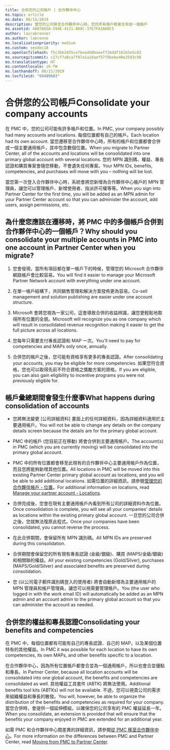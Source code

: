 ```yaml
---
title: 合併您的公司帳戶 | 合作夥伴中心
ms.topic: article
ms.date: 08/15/2019
description: 當您的公司移至合作夥伴中心時，您的所有帳戶都會合併成一個帳戶
ms.assetid: 4A07A85A-594E-4121-808C-37E7FA18A0C5
author: laurabrenner
ms.author: labrenne
ms.localizationpriority: medium
ms.custom: seodec18
ms.openlocfilehash: f5c3bb2455ce7bea4b0baeeff2bddf101b3e5c83
ms.sourcegitcommit: c27cf7a8ca7f87a1a2daef57f8bebe40e2503c98
ms.translationtype: HT
ms.contentlocale: zh-TW
ms.lasthandoff: 08/15/2019
ms.locfileid: "69489683"
---
```

# <a name="consolidate-your-company-accounts"></a><span data-ttu-id="fdd9a-103">合併您的公司帳戶</span><span class="sxs-lookup"><span data-stu-id="fdd9a-103">Consolidate your company accounts</span></span>

<span data-ttu-id="fdd9a-104">在 PMC 中，您的公司可能有許多帳戶和位置。</span><span class="sxs-lookup"><span data-stu-id="fdd9a-104">In PMC, your company possibly had many accounts and locations.</span></span> <span data-ttu-id="fdd9a-105">每個位置都有自己的帳戶。</span><span class="sxs-lookup"><span data-stu-id="fdd9a-105">Each location had its own account.</span></span> <span data-ttu-id="fdd9a-106">當您遷移至合作夥伴中心時，所有的帳戶和位置都會合併成一個主要通用帳戶，其中包含數個位置。</span><span class="sxs-lookup"><span data-stu-id="fdd9a-106">When you migrate to Partner Center, all of the accounts and locations will be consolidated into one primary global account with several locations.</span></span> <span data-ttu-id="fdd9a-107">您的 MPN 識別碼、權益、專長認證和購買專案會隨您移動，不會遺失任何專案。</span><span class="sxs-lookup"><span data-stu-id="fdd9a-107">Your MPN IDs, benefits, competencies, and purchases will move with you – nothing will be lost.</span></span> 

<span data-ttu-id="fdd9a-108">當您第一次登入合作夥伴中心時，系統會將您新增為合作夥伴中心帳戶的 MPN 管理員，讓您可以管理帳戶、新增使用者、指派許可權等等。</span><span class="sxs-lookup"><span data-stu-id="fdd9a-108">When you sign into Partner Center for the first time, you will be added as an MPN admin for your Partner Center account so that you can administer the account, add users, assign permissions, etc.</span></span> 

## <a name="why-should-you-consolidate-your-multiple-accounts-in-pmc-into-one-account-in-partner-center-when-you-migrate"></a><span data-ttu-id="fdd9a-109">為什麼您應該在遷移時，將 PMC 中的多個帳戶合併到合作夥伴中心的一個帳戶？</span><span class="sxs-lookup"><span data-stu-id="fdd9a-109">Why should you consolidate your multiple accounts in PMC into one account in Partner Center when you migrate?</span></span>

1. <span data-ttu-id="fdd9a-110">您會發現，當所有項目都在單一帳戶下的時候，管理您的 Microsoft 合作夥伴網路帳戶會比較容易。</span><span class="sxs-lookup"><span data-stu-id="fdd9a-110">You will find it easier to manage your Microsoft Partner Network account with everything under one account.</span></span>

2. <span data-ttu-id="fdd9a-111">在單一帳戶結構下，共同銷售管理和解決方案發佈更為容易。</span><span class="sxs-lookup"><span data-stu-id="fdd9a-111">Co-sell management and solution publishing are easier under one account structure.</span></span>

3. <span data-ttu-id="fdd9a-112">Microsoft 會將您視為一家公司，這會導致合併的收益辨識，讓您更輕鬆地取得所有位置的全貌。</span><span class="sxs-lookup"><span data-stu-id="fdd9a-112">Microsoft will recognize you as one company which will result in consolidated revenue recognition making it easier to get the full picture across all locations.</span></span>  

4. <span data-ttu-id="fdd9a-113">您每年只需要支付專長認證和 MAP 一次。</span><span class="sxs-lookup"><span data-stu-id="fdd9a-113">You'll need to pay for competencies and MAPs only once, annually.</span></span>

5. <span data-ttu-id="fdd9a-114">合併您的帳戶之後，您可能有資格享有更多的專長認證。</span><span class="sxs-lookup"><span data-stu-id="fdd9a-114">After consolidating your accounts, you may be eligible for more competencies.</span></span> <span data-ttu-id="fdd9a-115">如果您符合資格，您也可以取得先前不符合資格之獎勵方案的資格。</span><span class="sxs-lookup"><span data-stu-id="fdd9a-115">If you are eligible, you can also gain eligibility to incentive programs you were not previously eligible for.</span></span>


## <a name="what-happens-during-consolidation-of-accounts"></a><span data-ttu-id="fdd9a-116">帳戶彙總期間會發生什麼事</span><span class="sxs-lookup"><span data-stu-id="fdd9a-116">What happens during consolidation of accounts</span></span>

- <span data-ttu-id="fdd9a-117">您將無法變更 [公司詳細資料] 畫面上的任何詳細資料，因為詳細資料適用於主要通用帳戶。</span><span class="sxs-lookup"><span data-stu-id="fdd9a-117">You will not be able to change any details on the company details screen because the details are for the primary global account.</span></span> 

- <span data-ttu-id="fdd9a-118">PMC 中的帳戶 (您目前正在移動) 將會合併到主要通用帳戶。</span><span class="sxs-lookup"><span data-stu-id="fdd9a-118">The account(s) in PMC (which you are currently moving) will be consolidated into the primary global account.</span></span> 

- <span data-ttu-id="fdd9a-119">PMC 中的所有位置都會移至此現有的合作夥伴中心主要通用帳戶作為位置，而且您將能夠新增其他位置。</span><span class="sxs-lookup"><span data-stu-id="fdd9a-119">All locations in PMC will be moved into this existing Partner Center primary global account as locations, and you will be able to add additional locations.</span></span> <span data-ttu-id="fdd9a-120">如需位置的詳細資訊，請參閱[管理您的合作夥伴帳戶 - 位置](manage-locations.md)。</span><span class="sxs-lookup"><span data-stu-id="fdd9a-120">For additional information on locations, read  [Manage your partner account - Locations](manage-locations.md).</span></span>

- <span data-ttu-id="fdd9a-121">合併完成後，您會在現有主要通用帳戶內看到所有公司的詳細資料作為位置。</span><span class="sxs-lookup"><span data-stu-id="fdd9a-121">Once consolidation is complete, you will see all your companies' details as locations within the existing primary global account.</span></span> <span data-ttu-id="fdd9a-122">一旦您的公司合併之後，您就無法復原此程式。</span><span class="sxs-lookup"><span data-stu-id="fdd9a-122">Once your companies have been consolidated, you cannot reverse the process.</span></span>

- <span data-ttu-id="fdd9a-123">在此合併期間，會保留所有 MPN 識別碼。</span><span class="sxs-lookup"><span data-stu-id="fdd9a-123">All MPN IDs are preserved during this consolidation.</span></span>

- <span data-ttu-id="fdd9a-124">合併期間會保留您的所有現有專長認證 (金級/銀級)、購買 (MAPS/金級/銀級) 和相關聯的權益。</span><span class="sxs-lookup"><span data-stu-id="fdd9a-124">All your existing competencies (Gold/Silver), purchases (MAPS/Gold/Silver) and associated benefits are preserved during consolidation.</span></span>

- <span data-ttu-id="fdd9a-125">您 (以公司電子郵件識別碼登入的使用者) 將會自動新增為主要通用帳戶的 MPN 管理員和帳戶管理員，讓您可以視需要管理帳戶。</span><span class="sxs-lookup"><span data-stu-id="fdd9a-125">You (the user who logged in with the work email ID) will automatically be added as an MPN admin and an account admin to the primary global account so that you can administer the account as needed.</span></span> 


## <a name="consolidating-your-benefits-and-competencies"></a><span data-ttu-id="fdd9a-126">合併您的權益和專長認證</span><span class="sxs-lookup"><span data-stu-id="fdd9a-126">Consolidating your benefits and competencies</span></span>

<span data-ttu-id="fdd9a-127">在 PMC 中，每個位置都有可能有自己的專長認證、自己的 MAP，以及某個位置特有的其他權益。</span><span class="sxs-lookup"><span data-stu-id="fdd9a-127">In PMC it was possible for each location to have its own competencies, its own MAPs, and other benefits specific to a location.</span></span>

<span data-ttu-id="fdd9a-128">在合作夥伴中心，因為所有位置帳戶都會合並為一個通用帳戶，所以也會合並優點和專長。</span><span class="sxs-lookup"><span data-stu-id="fdd9a-128">In Partner Center, because all location accounts will be consolidated into one global account, the benefits and competencies are consolidated as well.</span></span> <span data-ttu-id="fdd9a-129">其他權益工具套件 (ABTK) 將無法使用。</span><span class="sxs-lookup"><span data-stu-id="fdd9a-129">Additional benefits tool kits (ABTKs) will not be available.</span></span> <span data-ttu-id="fdd9a-130">不過，您可以視貴公司的需求來組織權益和專長的散發。</span><span class="sxs-lookup"><span data-stu-id="fdd9a-130">You will, however, be able to organize the distribution of the benefits and competencies as required for your company.</span></span> <span data-ttu-id="fdd9a-131">當您合併時，會提供一個延伸模組，以確保您的公司享有的 PMC 權益延長一年。</span><span class="sxs-lookup"><span data-stu-id="fdd9a-131">When you consolidate, an extension is provided that will ensure that the benefits your company enjoyed in PMC are extended for an additional year.</span></span>

<span data-ttu-id="fdd9a-132">如需 PMC 和合作夥伴中心間差異的詳細資訊，請參閱[從 PMC 移至合作夥伴中心](guide-to-migration.md)。</span><span class="sxs-lookup"><span data-stu-id="fdd9a-132">For more information on the differences between PMC and Partner Center, read [Moving from PMC to Partner Center](guide-to-migration.md).</span></span>

